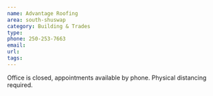 ```yaml
---
name: Advantage Roofing
area: south-shuswap
category: Building & Trades
type: 
phone: 250-253-7663
email: 
url: 
tags:
---
```


Office is closed, appointments available by phone. Physical distancing required.